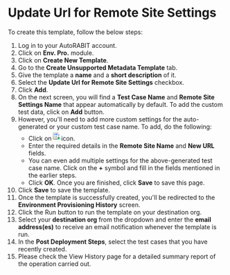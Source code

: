 # Update Url for Remote Site Settings

To create this template, follow the below steps:

1. Log in to your AutoRABIT account.
2. Click on **Env. Pro.** module.
3. Click on **Create New Template**.
4. Go to the **Create Unsupported Metadata Template** tab.
5. Give the template a **name** and a **short description** of it.
6. Select the **Update Url for Remote Site Settings** checkbox.
7. Click **Add**.
8. On the next screen, you will find a **Test Case Name** and **Remote Site Settings Name** that appear automatically by default. To add the custom test data, click on **Add** button.
9. However, you'll need to add more custom settings for the auto-generated or your custom test case name. To add, do the following:
   * Click on![](<../../../../../.gitbook/assets/image (1480).png>)icon.
   * Enter the required details in the **Remote Site Name** and **New URL** fields.
   * You can even add multiple settings for the above-generated test case name. Click on the **+** symbol and fill in the fields mentioned in the earlier steps.
   * Click **OK**. Once you are finished, click **Save** to save this page.
10. Click **Save** to save the template.
11. Once the template is successfully created, you'll be redirected to the **Environment Provisioning History** screen.
12. Click the Run button to run the template on your destination org.
13. Select your **destination org** from the dropdown and enter the **email address(es)** to receive an email notification whenever the template is run.
14. In the **Post Deployment Steps**, select the test cases that you have recently created.
15. Please check the View History page for a detailed summary report of the operation carried out.

